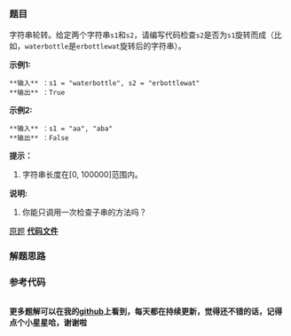 ### 题目
字符串轮转。给定两个字符串`s1`和`s2`，请编写代码检查`s2`是否为`s1`旋转而成（比如，`waterbottle`是`erbottlewat`旋转后的字符串）。

**示例1:**

    
    
    **输入** ：s1 = "waterbottle", s2 = "erbottlewat"
    **输出** ：True
    

**示例2:**

    
    
    **输入** ：s1 = "aa", "aba"
    **输出** ：False
    

**提示：**

  1. 字符串长度在[0, 100000]范围内。

**说明:**

  1. 你能只调用一次检查子串的方法吗？

[原题](https://leetcode-cn.com/problems/string-rotation-lcci/)    **[代码文件]()**


### 解题思路




### 参考代码

```go


```




**更多题解可以在我的[github](https://github.com/LZH139/leetcode_Go)上看到，每天都在持续更新，觉得还不错的话，记得点个小星星哈，谢谢啦**
